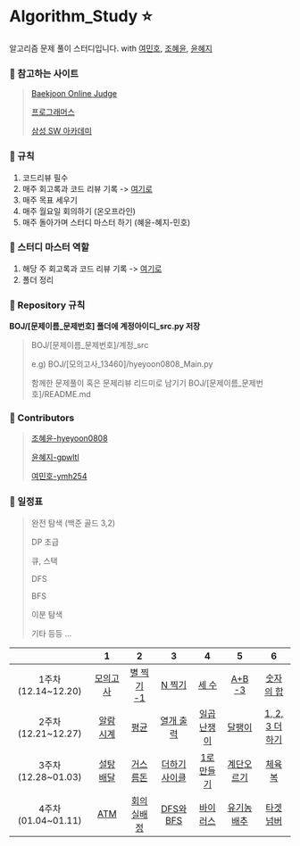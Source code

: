 # Algorithm_Study :star:
알고리즘 문제 풀이 스터디입니다.
with [여민호](https://github.com/ymh254), [조혜윤](http://github.com/hyeyoon0808), [윤혜지](https://github.com/gpwltl)

### :seedling: 참고하는 사이트

> [Baekjoon Online Judge](https://www.acmicpc.net/)
>
> [프로그래머스](https://programmers.co.kr/)
>
> [삼성 SW 아카데미](https://swexpertacademy.com/)


### :seedling: 규칙

1. 코드리뷰 필수
2. 매주 회고록과 코드 리뷰 기록 -> [여기로](https://github.com/hyeyoon0808/Algorithm_Study/tree/main/Code_review)
3. 매주 목표  세우기
4. 매주 월요일 회의하기 (온오프라인)
5. 매주 돌아가며 스터디 마스터 하기 (혜윤-혜지-민호)

### :seedling: 스터디 마스터 역할

1. 해당 주 회고록과 코드 리뷰 기록 -> [여기로](https://github.com/hyeyoon0808/Algorithm_Study/tree/main/Code_review)
2. 폴더 정리

### :seedling: Repository 규칙

**BOJ/[문제이름_문제번호] 폴더에 계정아이디_src.py 저장**
>  BOJ/[문제이름_문제번호]/계정_src
>
> e.g) BOJ/[모의고사_13460]/hyeyoon0808_Main.py
>
> 함께한 문제풀이 혹은 문제리뷰 리드미로 남기기
> BOJ/[문제이름_문제번호]/README.md


### :seedling: Contributors

> [조혜윤-hyeyoon0808](http://github.com/hyeyoon0808)
>
> [윤혜지-gpwltl](https://github.com/gpwltl)
>
> [여민호-ymh254](https://github.com/ymh254)



### :seedling: 일정표

> 완전 탐색 (백준 골드 3,2)
>
> DP 초급
>
> 큐, 스택
>
> DFS
>
> BFS
>
> 이분 탐색
>
> 기타 등등 ...





|                     |                              1                               |                              2                               |                              3                               |                              4                               |                              5                               |                              6                               |
| :-----------------: | :----------------------------------------------------------: | :----------------------------------------------------------: | :----------------------------------------------------------: | :----------------------------------------------------------: | :----------------------------------------------------------: | :----------------------------------------------------------: |
| 1주차(12.14~12.20)  |     [모의고사](https://programmers.co.kr/learn/courses/30/lessons/42840)     |     [별 찍기 -1](https://www.acmicpc.net/problem/2438)     |          [N 찍기](https://www.acmicpc.net/problem/2741)          |      [세 수](https://www.acmicpc.net/problem/10817)      |    [A+B -3](https://www.acmicpc.net/problem/10950)    |    [숫자의 합](https://www.acmicpc.net/problem/11720)    |
| 2주차(12.21~12.27)  |     [알람 시계](https://www.acmicpc.net/problem/2884)     |     [평균](https://www.acmicpc.net/problem/1546)     |          [열개 출력](https://www.acmicpc.net/problem/11721)          |      [일곱 난쟁이](https://www.acmicpc.net/problem/2309)      |    [달팽이](https://www.acmicpc.net/problem/2869)    |    [1, 2, 3 더하기](https://www.acmicpc.net/problem/9095)    |
| 3주차(12.28~01.03)  |     [설탕 배달](https://www.acmicpc.net/problem/2839)     |     [거스름돈](https://www.acmicpc.net/problem/5585)     |          [더하기사이클](https://www.acmicpc.net/problem/1110)          |      [1로만들기](https://www.acmicpc.net/problem/1463)      |    [계단오르기](https://www.acmicpc.net/problem/2579)    |    [체육복](https://programmers.co.kr/learn/courses/30/lessons/42862)    |
| 4주차(01.04~01.11)  |     [ATM](https://www.acmicpc.net/problem/11399)     |     [회의실배정](https://www.acmicpc.net/problem/1931)     |          [DFS와BFS](https://www.acmicpc.net/problem/1260)          |      [바이러스](https://www.acmicpc.net/problem/2606)      |    [유기농배추](https://www.acmicpc.net/problem/1012)    |    [타겟넘버](https://programmers.co.kr/learn/courses/30/lessons/43165)    |

